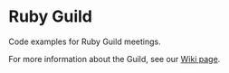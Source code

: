 # Ruby Guild

Code examples for Ruby Guild meetings.

For more information about the Guild, see our [Wiki page](https://bitrise.atlassian.net/wiki/spaces/EGR/overview).
